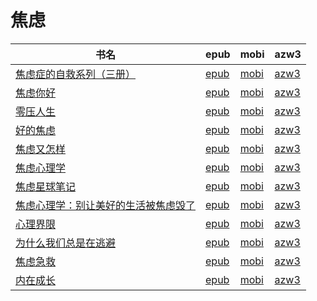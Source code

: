 # 焦虑

| 书名 | epub | mobi | azw3 |
| --- | --- | --- | --- |
| [焦虑症的自救系列（三册）](http://ct.dalanmei.com/f/31084289-586314620-f69684) | [epub](http://ct.dalanmei.com/f/31084289-586314620-f69684) | [mobi](http://ct.dalanmei.com/f/31084289-586314654-4d7ce8) | [azw3](http://ct.dalanmei.com/f/31084289-586314651-616d48) |
| [焦虑你好](http://ct.dalanmei.com/f/31084289-571729207-cf8071) | [epub](http://ct.dalanmei.com/f/31084289-571729207-cf8071) | [mobi](http://ct.dalanmei.com/f/31084289-572082349-b5fdbf) | [azw3](http://ct.dalanmei.com/f/31084289-572111113-8e9512) |
| [零压人生](http://ct.dalanmei.com/f/31084289-571654828-2ef633) | [epub](http://ct.dalanmei.com/f/31084289-571654828-2ef633) | [mobi](http://ct.dalanmei.com/f/31084289-572117282-a8db99) | [azw3](http://ct.dalanmei.com/f/31084289-572179608-7e1192) |
| [好的焦虑](http://ct.dalanmei.com/f/31084289-571638940-f56559) | [epub](http://ct.dalanmei.com/f/31084289-571638940-f56559) | [mobi](http://ct.dalanmei.com/f/31084289-572120754-9b5197) | [azw3](http://ct.dalanmei.com/f/31084289-572181587-9dcf0e) |
| [焦虑又怎样](http://ct.dalanmei.com/f/31084289-571541365-e2f427) | [epub](http://ct.dalanmei.com/f/31084289-571541365-e2f427) | [mobi](http://ct.dalanmei.com/f/31084289-571809377-83dd1e) | [azw3](http://ct.dalanmei.com/f/31084289-572196313-d5700c) |
| [焦虑心理学](http://ct.dalanmei.com/f/31084289-571558435-88ce83) | [epub](http://ct.dalanmei.com/f/31084289-571558435-88ce83) | [mobi](http://ct.dalanmei.com/f/31084289-571917997-1b5fb5) | [azw3](http://ct.dalanmei.com/f/31084289-572203995-6baddb) |
| [焦虑星球笔记](http://ct.dalanmei.com/f/31084289-571558993-994a08) | [epub](http://ct.dalanmei.com/f/31084289-571558993-994a08) | [mobi](http://ct.dalanmei.com/f/31084289-571919694-5e4464) | [azw3](http://ct.dalanmei.com/f/31084289-572211406-e93f0f) |
| [焦虑心理学：别让美好的生活被焦虑毁了](http://ct.dalanmei.com/f/31084289-571507831-54623b) | [epub](http://ct.dalanmei.com/f/31084289-571507831-54623b) | [mobi](http://ct.dalanmei.com/f/31084289-571775825-abb2f0) | [azw3](http://ct.dalanmei.com/f/31084289-571922013-b1aaa9) |
| [心理界限](http://ct.dalanmei.com/f/31084289-571511501-0a78db) | [epub](http://ct.dalanmei.com/f/31084289-571511501-0a78db) | [mobi](http://ct.dalanmei.com/f/31084289-571776391-9fc479) | [azw3](http://ct.dalanmei.com/f/31084289-571922226-20a8e5) |
| [为什么我们总是在逃避](http://ct.dalanmei.com/f/31084289-571594176-6bb508) | [epub](http://ct.dalanmei.com/f/31084289-571594176-6bb508) | [mobi](http://ct.dalanmei.com/f/31084289-572127672-bf385d) | [azw3](http://ct.dalanmei.com/f/31084289-571985023-eb3ab2) |
| [焦虑急救](http://ct.dalanmei.com/f/31084289-571593992-b56f5d) | [epub](http://ct.dalanmei.com/f/31084289-571593992-b56f5d) | [mobi](http://ct.dalanmei.com/f/31084289-572128505-b3bc93) | [azw3](http://ct.dalanmei.com/f/31084289-571985749-8bf04b) |
| [内在成长](http://ct.dalanmei.com/f/31084289-571533235-68c86c) | [epub](http://ct.dalanmei.com/f/31084289-571533235-68c86c) | [mobi](http://ct.dalanmei.com/f/31084289-571803063-23ebfc) | [azw3](http://ct.dalanmei.com/f/31084289-571989904-842fe8) |
